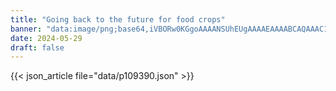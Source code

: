 ```yaml
---
title: "Going back to the future for food crops"
banner: "data:image/png;base64,iVBORw0KGgoAAAANSUhEUgAAAAEAAAABCAQAAAC1HAwCAAAAC0lEQVR42mNkYAAAAAYAAjCB0C8AAAAASUVORK5CYII="
date: 2024-05-29
draft: false
---
```


{{< json_article file="data/p109390.json" >}}